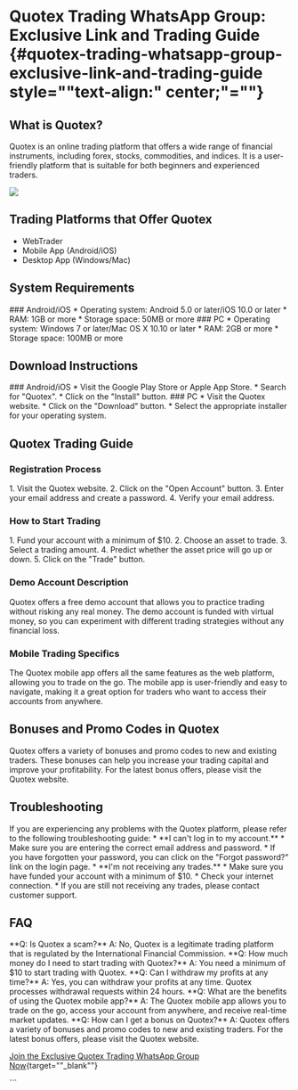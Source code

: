 # Quotex Trading WhatsApp Group: Exclusive Link and Trading Guide {#quotex-trading-whatsapp-group-exclusive-link-and-trading-guide style=""text-align:" center;"=""}

## What is Quotex?

Quotex is an online trading platform that offers a wide range of
financial instruments, including forex, stocks, commodities, and
indices. It is a user-friendly platform that is suitable for both
beginners and experienced traders.

[![](https://static.quotex.io/files/11_en/300_250.jpg)](https://traff.sbs/brokerqxlid)

## Trading Platforms that Offer Quotex

-   WebTrader
-   Mobile App (Android/iOS)
-   Desktop App (Windows/Mac)

## System Requirements

\### Android/iOS \* Operating system: Android 5.0 or later/iOS 10.0 or
later \* RAM: 1GB or more \* Storage space: 50MB or more \### PC \*
Operating system: Windows 7 or later/Mac OS X 10.10 or later \* RAM: 2GB
or more \* Storage space: 100MB or more

## Download Instructions

\### Android/iOS \* Visit the Google Play Store or Apple App Store. \*
Search for "Quotex". \* Click on the "Install" button. \###
PC \* Visit the Quotex website. \* Click on the "Download" button.
\* Select the appropriate installer for your operating system.

## Quotex Trading Guide

### Registration Process

1\. Visit the Quotex website. 2. Click on the "Open Account"
button. 3. Enter your email address and create a password. 4. Verify
your email address.

### How to Start Trading

1\. Fund your account with a minimum of \$10. 2. Choose an asset to
trade. 3. Select a trading amount. 4. Predict whether the asset price
will go up or down. 5. Click on the "Trade" button.

### Demo Account Description

Quotex offers a free demo account that allows you to practice trading
without risking any real money. The demo account is funded with virtual
money, so you can experiment with different trading strategies without
any financial loss.

### Mobile Trading Specifics

The Quotex mobile app offers all the same features as the web platform,
allowing you to trade on the go. The mobile app is user-friendly and
easy to navigate, making it a great option for traders who want to
access their accounts from anywhere.

## Bonuses and Promo Codes in Quotex

Quotex offers a variety of bonuses and promo codes to new and existing
traders. These bonuses can help you increase your trading capital and
improve your profitability. For the latest bonus offers, please visit
the Quotex website.

## Troubleshooting

If you are experiencing any problems with the Quotex platform, please
refer to the following troubleshooting guide: \* \*\*I can\'t log in to
my account.\*\* \* Make sure you are entering the correct email address
and password. \* If you have forgotten your password, you can click on
the "Forgot password?" link on the login page. \* \*\*I\'m not
receiving any trades.\*\* \* Make sure you have funded your account with
a minimum of \$10. \* Check your internet connection. \* If you are
still not receiving any trades, please contact customer support.

## FAQ

\*\*Q: Is Quotex a scam?\*\* A: No, Quotex is a legitimate trading
platform that is regulated by the International Financial Commission.
\*\*Q: How much money do I need to start trading with Quotex?\*\* A: You
need a minimum of \$10 to start trading with Quotex. \*\*Q: Can I
withdraw my profits at any time?\*\* A: Yes, you can withdraw your
profits at any time. Quotex processes withdrawal requests within 24
hours. \*\*Q: What are the benefits of using the Quotex mobile app?\*\*
A: The Quotex mobile app allows you to trade on the go, access your
account from anywhere, and receive real-time market updates. \*\*Q: How
can I get a bonus on Quotex?\*\* A: Quotex offers a variety of bonuses
and promo codes to new and existing traders. For the latest bonus
offers, please visit the Quotex website.

[Join the Exclusive Quotex Trading WhatsApp Group
Now](\%22https://traff.sbs/brokerqxsignup\%22){target=""_blank""}

\`\`\`

